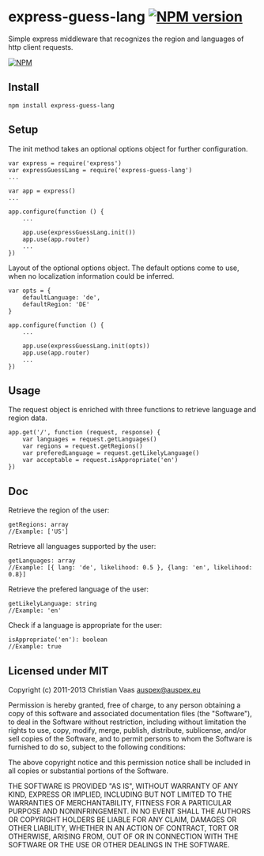 # express-guess-lang [![NPM version](https://badge.fury.io/js/express-guess-lang.png)](http://badge.fury.io/js/express-guess-lang)

Simple express middleware that recognizes the region and languages of http client requests.

[![NPM](https://nodei.co/npm/express-guess-lang.png?downloads=true&stars=true)](https://nodei.co/npm/express-guess-lang/)

## Install

    npm install express-guess-lang

## Setup

The init method takes an optional options object for further configuration.

    var express = require('express')
    var expressGuessLang = require('express-guess-lang')
    ...

    var app = express()
    ...

    app.configure(function () {
        ...

        app.use(expressGuessLang.init())
        app.use(app.router)
        ...
    })

Layout of the optional options object. The default options come to use, when no localization information could be inferred.

    var opts = {
        defaultLanguage: 'de',
        defaultRegion: 'DE'
    }

    app.configure(function () {
        ...

        app.use(expressGuessLang.init(opts))
        app.use(app.router)
        ...
    })

## Usage
    
The request object is enriched with three functions to retrieve language and region data.

    app.get('/', function (request, response) {
        var languages = request.getLanguages()
        var regions = request.getRegions()
        var preferedLanguage = request.getLikelyLanguage()
        var acceptable = request.isAppropriate('en')
    })

## Doc

Retrieve the region of the user:

    getRegions: array
    //Example: ['US']

Retrieve all languages supported by the user:

    getLanguages: array
    //Example: [{ lang: 'de', likelihood: 0.5 }, {lang: 'en', likelihood: 0.8}]

Retrieve the prefered language of the user:

    getLikelyLanguage: string
    //Example: 'en'

Check if a language is appropriate for the user:

    isAppropriate('en'): boolean
    //Example: true

## Licensed under MIT

Copyright (c) 2011-2013 Christian Vaas <auspex@auspex.eu>

Permission is hereby granted, free of charge, to any person obtaining a copy
of this software and associated documentation files (the "Software"), to deal
in the Software without restriction, including without limitation the rights
to use, copy, modify, merge, publish, distribute, sublicense, and/or sell
copies of the Software, and to permit persons to whom the Software is
furnished to do so, subject to the following conditions:

The above copyright notice and this permission notice shall be included in all
copies or substantial portions of the Software.

THE SOFTWARE IS PROVIDED "AS IS", WITHOUT WARRANTY OF ANY KIND, EXPRESS OR
IMPLIED, INCLUDING BUT NOT LIMITED TO THE WARRANTIES OF MERCHANTABILITY,
FITNESS FOR A PARTICULAR PURPOSE AND NONINFRINGEMENT. IN NO EVENT SHALL THE
AUTHORS OR COPYRIGHT HOLDERS BE LIABLE FOR ANY CLAIM, DAMAGES OR OTHER
LIABILITY, WHETHER IN AN ACTION OF CONTRACT, TORT OR OTHERWISE, ARISING FROM,
OUT OF OR IN CONNECTION WITH THE SOFTWARE OR THE USE OR OTHER DEALINGS IN THE
SOFTWARE.
